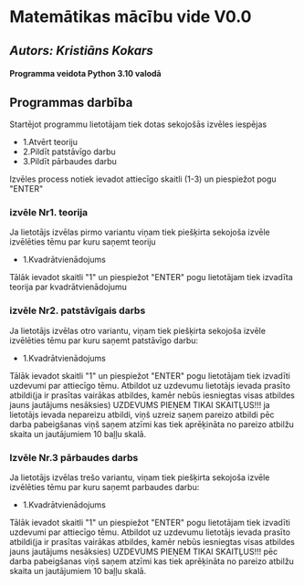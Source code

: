 # **Matemātikas mācību vide V0.0** 
## _Autors: Kristiāns Kokars_
#### Programma veidota Python 3.10 valodā
## Programmas darbība
Startējot programmu lietotājam tiek dotas sekojošās izvēles iespējas
- 1.Atvērt teoriju
- 2.Pildīt patstāvīgo darbu
- 3.Pildīt pārbaudes darbu  

Izvēles process notiek ievadot attiecīgo skaitli (1-3) un piespiežot pogu "ENTER"
### izvēle Nr1. teorija
Ja lietotājs izvēlas pirmo variantu viņam tiek piešķirta sekojoša izvēle izvēlēties tēmu par kuru saņemt teoriju
- 1.Kvadrātvienādojums

Tālāk ievadot skaitli "1" un piespiežot "ENTER" pogu lietotājam tiek izvadīta teorija par kvadrātvienādojumu


### izvēle Nr2. patstāvīgais darbs
Ja lietotājs izvēlas otro variantu, viņam tiek piešķirta sekojoša izvēle izvēlēties tēmu par kuru saņemt patstāvīgo darbu:
- 1.Kvadrātvienādojums

Tālāk ievadot skaitli "1" un piespiežot "ENTER" pogu lietotājam tiek izvadīti uzdevumi par attiecīgo tēmu.
Atbildot uz uzdevumu lietotājs ievada prasīto atbildi(ja ir prasītas vairākas atbildes, kamēr nebūs iesniegtas visas atbildes jauns jautājums nesāksies)
UZDEVUMS PIEŅEM TIKAI SKAITĻUS!!!
ja lietotājs ievada nepareizu atbildi, viņš uzreiz saņem pareizo atbildi
pēc darba pabeigšanas viņš saņem atzīmi kas tiek aprēķināta no pareizo atbilžu skaita un jautājumiem 10 baļļu skalā.

### Izvēle Nr.3 pārbaudes darbs
Ja lietotājs izvēlas trešo variantu, viņam tiek piešķirta sekojoša izvēle izvēlēties tēmu par kuru saņemt parbaudes darbu:
- 1.Kvadrātvienādojums

Tālāk ievadot skaitli "1" un piespiežot "ENTER" pogu lietotājam tiek izvadīti uzdevumi par attiecīgo tēmu.
Atbildot uz uzdevumu lietotājs ievada prasīto atbildi(ja ir prasītas vairākas atbildes, kamēr nebūs iesniegtas visas atbildes jauns jautājums nesāksies)
UZDEVUMS PIEŅEM TIKAI SKAITĻUS!!!
pēc darba pabeigšanas viņš saņem atzīmi kas tiek aprēķināta no pareizo atbilžu skaita un jautājumiem 10 baļļu skalā.
